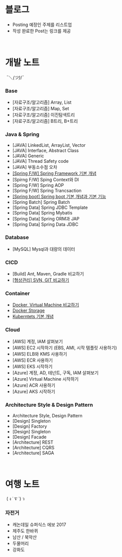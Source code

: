 # 블로그

- Posting 예정인 주제를 리스트업
- 작성 완료한 Post는 링크를 제공

<br />

# 개발 노트 
 ¯＼_(ツ)_/¯ 

### Base
- [자료구조/알고리즘] Array, List
- [자료구조/알고리즘] Map, Set
- [자료구조/알고리즘] 이진탐색트리
- [자료구조/알고리즘] B트리, B+트리

### Java & Spring
- [JAVA] LinkedList, ArrayList, Vector
- [JAVA] Interface, Abstract Class
- [JAVA] Generic
- [JAVA] Thread Safety code 
- [JAVA] 부동소수점 오차
- [[Spring F/W] Spring Framework 기본 개념](java/spring-fw-basic.md)
- [Spirng F/W] Sping Context와 DI
- [Spring F/W] Spring AOP
- [Spring F/W] Spring Trancsaction
- [[Spring boot] Spring boot 기본 개념과 기본 기능](java/spring-boot-basic.md)
- [Spring Batch] Spring Batch
- [Spring Data] Spring JDBC Template
- [Spring Data] Spring Mybatis
- [Spring Data] Spring ORM과 JAP
- [Spring Data] Spring Data JDBC

### Database
- [MySQL] Mysql과 대량의 데이터

### CICD
- [Build] Ant, Maven, Gradle 비교하기
- [[형상관리] SVN, GIT 비교하기](cicd/svn-vs-git.md)

### Container
- [Docker, Virtual Machine 비교하기](container/docker-vs-vm.md)
- [Docker Storage](container/docker-storage.md)
- [Kuberntets 기본 개념](container/k8s-basic.md)

### Cloud
- [AWS] 계정, IAM 살펴보기
- [AWS] EC2 시작하기 (EBS, AMI, 시작 템플릿 사용하기)
- [AWS] ELB와 KMS 사용하기
- [AWS] ECR 사용하기
- [AWS] EKS 시작하기
- [Azure] 계정, AD, 테넌트, 구독, IAM 살펴보기
- [Azure] Virtual Machine 시작하기
- [Azure] ACR 사용하기
- [Azure] AKS 시작하기

###  Architecture Style & Design Pattern
- Architecture Style, Design Pattern
- [Design] Singleton
- [Design] Factory
- [Design] Singleton
- [Design] Facade
- [Architecture] REST
- [Architecture] CQRS
- [Architecture] SAGA

<br />

# 여행 노트
 ( ง ˙ ∇ ˙) ว 

### 자전거
- 캐논데일 슈퍼식스 에보 2017
- 제주도 한바퀴
- 남산 / 북악산
- 두물머리
- 강화도
